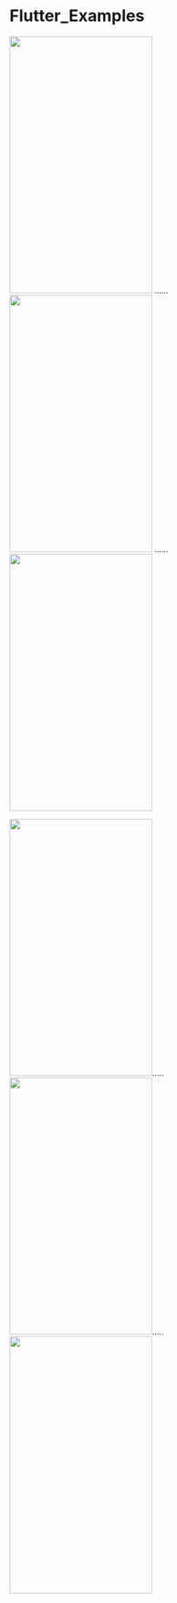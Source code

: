 # Flutter_Examples

<img src="https://github.com/octivia/Flutter_Examples/blob/master/Upload%20Images/flutter_firebase/flutter_firebase_1.jpeg" alt="" 
width="250" height="450" > ......
<img src="https://github.com/octivia/Flutter_Examples/blob/master/Upload%20Images/flutter_firebase/flutter_firebase_2.jpeg" alt="" width="250" height="450" > ......
 <img src="https://github.com/octivia/Flutter_Examples/blob/master/Upload%20Images/flutter_firebase/flutter_firebase_3.jpeg"
alt="" width="250" height="450" >

<img src="https://github.com/octivia/Flutter_Examples/blob/master/Upload%20Images/flutter_firebase/flutter_firebase_4.jpeg" alt="" 
width="250" height="450" >.....
<img src="https://github.com/octivia/Flutter_Examples/blob/master/Upload%20Images/flutter_firebase/flutter_firebase_5.jpeg" alt="" width="250" height="450" >.....
 <img src="https://github.com/octivia/Flutter_Examples/blob/master/Upload%20Images/flutter_firebase/flutter_firebase_6.jpeg"
alt="" width="250" height="450" >
